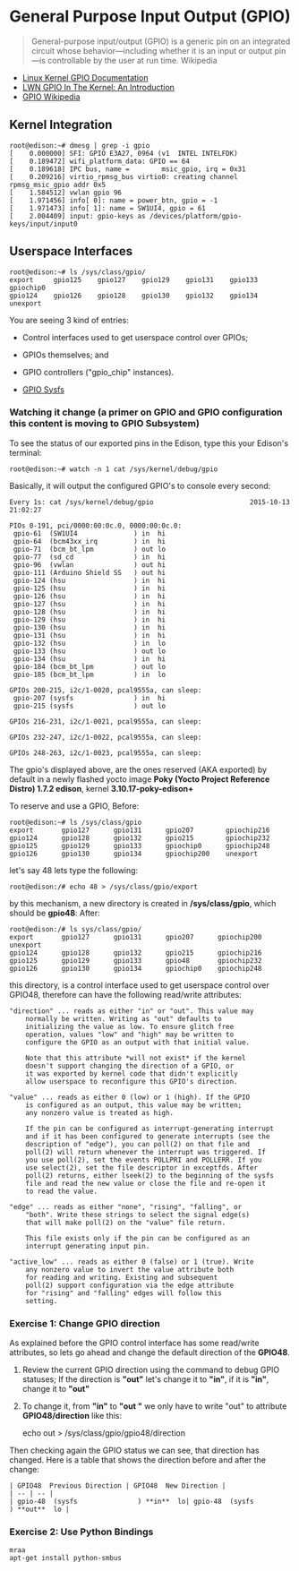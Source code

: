 General Purpose Input Output (GPIO)
==

> General-purpose input/output (GPIO) is a generic pin on an integrated circuit whose behavior—including whether it is an input or output pin—is controllable by the user at run time. Wikipedia

- [Linux Kernel GPIO Documentation](https://www.kernel.org/doc/Documentation/gpio/)
- [LWN GPIO In The Kernel: An Introduction](https://lwn.net/Articles/532714/)
- [GPIO Wikipedia](https://en.wikipedia.org/wiki/General-purpose_input/output)

## Kernel Integration

    root@edison:~# dmesg | grep -i gpio
    [    0.000000] SFI: GPIO E3A27, 0964 (v1  INTEL INTELFDK)
    [    0.189472] wifi_platform_data: GPIO == 64
    [    0.189618] IPC bus, name =        msic_gpio, irq = 0x31
    [    0.209216] virtio_rpmsg_bus virtio0: creating channel rpmsg_msic_gpio addr 0x5
    [    1.584512] vwlan gpio 96
    [    1.971456] info[ 0]: name = power_btn, gpio = -1
    [    1.971473] info[ 1]: name = SW1UI4, gpio = 61
    [    2.004409] input: gpio-keys as /devices/platform/gpio-keys/input/input0

## Userspace Interfaces

    root@edison:~# ls /sys/class/gpio/
    export     gpio125    gpio127    gpio129    gpio131    gpio133    gpiochip0
    gpio124    gpio126    gpio128    gpio130    gpio132    gpio134    unexport

You are seeing 3 kind of entries: 

   -	Control interfaces used to get userspace control over GPIOs;
   -	GPIOs themselves; and
   -	GPIO controllers ("gpio_chip" instances).

- [GPIO Sysfs](https://www.kernel.org/doc/Documentation/gpio/sysfs.txt)

### Watching it change (a primer on GPIO and GPIO configuration this content is moving to GPIO Subsystem)

To see the status of our exported pins in the Edison, type this your Edison's terminal:

    root@edison:~# watch -n 1 cat /sys/kernel/debug/gpio

Basically, it will output the configured GPIO's to console every second:


    Every 1s: cat /sys/kernel/debug/gpio                        2015-10-13 21:02:27
    
    PIOs 0-191, pci/0000:00:0c.0, 0000:00:0c.0:
     gpio-61  (SW1UI4              ) in  hi
     gpio-64  (bcm43xx_irq         ) in  hi
     gpio-71  (bcm_bt_lpm          ) out lo
     gpio-77  (sd_cd               ) in  hi
     gpio-96  (vwlan               ) out hi
     gpio-111 (Arduino Shield SS   ) out hi
     gpio-124 (hsu                 ) in  hi
     gpio-125 (hsu                 ) in  hi
     gpio-126 (hsu                 ) in  hi
     gpio-127 (hsu                 ) in  hi
     gpio-128 (hsu                 ) in  hi
     gpio-129 (hsu                 ) in  hi
     gpio-130 (hsu                 ) in  hi
     gpio-131 (hsu                 ) in  hi
     gpio-132 (hsu                 ) in  lo
     gpio-133 (hsu                 ) out lo
     gpio-134 (hsu                 ) in  hi
     gpio-184 (bcm_bt_lpm          ) out lo
     gpio-185 (bcm_bt_lpm          ) in  lo
    
    GPIOs 200-215, i2c/1-0020, pcal9555a, can sleep:
     gpio-207 (sysfs               ) in  hi
     gpio-215 (sysfs               ) out lo
    
    GPIOs 216-231, i2c/1-0021, pcal9555a, can sleep:
    
    GPIOs 232-247, i2c/1-0022, pcal9555a, can sleep:
    
    GPIOs 248-263, i2c/1-0023, pcal9555a, can sleep:


The gpio's displayed above, are the ones reserved (AKA exported) by default in a newly flashed  yocto image **Poky (Yocto Project Reference Distro) 1.7.2 edison**,  kernel  **3.10.17-poky-edison+**

To reserve and use a GPIO, 
Before:

    root@edison:~# ls /sys/class/gpio
    export       gpio127      gpio131      gpio207        gpiochip216
    gpio124      gpio128      gpio132      gpio215        gpiochip232
    gpio125      gpio129      gpio133      gpiochip0      gpiochip248
    gpio126      gpio130      gpio134      gpiochip200    unexport


let's say 48 lets type the following:

    root@edison:/# echo 48 > /sys/class/gpio/export

by this mechanism, a new directory is created in **/sys/class/gpio**, which should be **gpio48**:
After:

    root@edison:/# ls sys/class/gpio/
    export       gpio127      gpio131      gpio207      gpiochip200  unexport
    gpio124      gpio128      gpio132      gpio215      gpiochip216
    gpio125      gpio129      gpio133      gpio48       gpiochip232
    gpio126      gpio130      gpio134      gpiochip0    gpiochip248

this directory, is a control interface used to get userspace control over GPIO48, therefore can have the following read/write attributes:

	"direction" ... reads as either "in" or "out". This value may
		normally be written. Writing as "out" defaults to
		initializing the value as low. To ensure glitch free
		operation, values "low" and "high" may be written to
		configure the GPIO as an output with that initial value.

		Note that this attribute *will not exist* if the kernel
		doesn't support changing the direction of a GPIO, or
		it was exported by kernel code that didn't explicitly
		allow userspace to reconfigure this GPIO's direction.

	"value" ... reads as either 0 (low) or 1 (high). If the GPIO
		is configured as an output, this value may be written;
		any nonzero value is treated as high.

		If the pin can be configured as interrupt-generating interrupt
		and if it has been configured to generate interrupts (see the
		description of "edge"), you can poll(2) on that file and
		poll(2) will return whenever the interrupt was triggered. If
		you use poll(2), set the events POLLPRI and POLLERR. If you
		use select(2), set the file descriptor in exceptfds. After
		poll(2) returns, either lseek(2) to the beginning of the sysfs
		file and read the new value or close the file and re-open it
		to read the value.

	"edge" ... reads as either "none", "rising", "falling", or
		"both". Write these strings to select the signal edge(s)
		that will make poll(2) on the "value" file return.

		This file exists only if the pin can be configured as an
		interrupt generating input pin.

	"active_low" ... reads as either 0 (false) or 1 (true). Write
		any nonzero value to invert the value attribute both
		for reading and writing. Existing and subsequent
		poll(2) support configuration via the edge attribute
		for "rising" and "falling" edges will follow this
		setting.



### Exercise 1: Change GPIO direction

As explained before the GPIO control interface has some read/write attributes, so lets go ahead and change the default direction of the **GPIO48**.

1. Review the current GPIO direction using the command  to debug GPIO statuses; If the direction is **"out"** let's change it to **"in"**, if it is **"in"**, change it to **"out"**

2. To change it, from **"in"** to  **"out "** we only have to  write "out" to attribute **GPIO48/direction** like this:


    echo out > /sys/class/gpio/gpio48/direction


Then checking again the GPIO status we can see, that direction has changed. Here is a table that shows the direction before and after the change: 

    | GPIO48  Previous Direction | GPIO48  New Direction |
    | -- | -- |
    | gpio-48  (sysfs               ) **in**  lo| gpio-48  (sysfs               ) **out**  lo |


### Exercise 2: Use Python Bindings

    mraa
    apt-get install python-smbus
